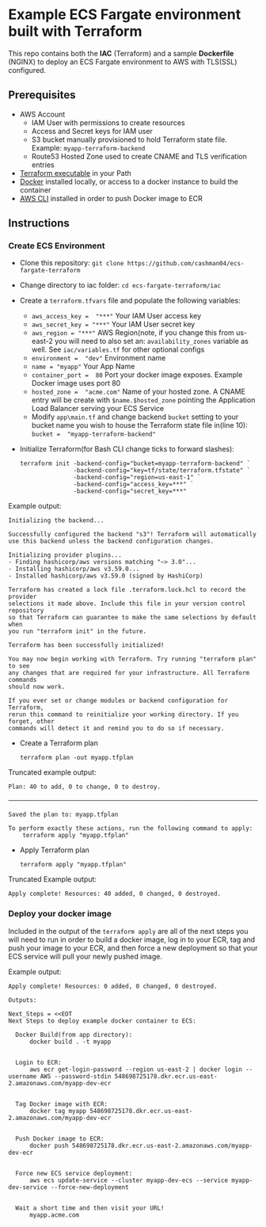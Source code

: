 # Example ECS Fargate environment built with Terraform

This repo contains both the **IAC** (Terraform) and a sample **Dockerfile** (NGINX) to deploy an ECS Fargate environment to AWS with TLS(SSL) configured.

## Prerequisites
* AWS Account
	* IAM User with permissions to create resources
	* Access and Secret keys for IAM user
	* S3 bucket manually provisioned to hold Terraform state file. Example: `myapp-terraform-backend`
	* Route53 Hosted Zone used to create CNAME and TLS verification entries
* [Terraform executable](https://www.terraform.io/downloads.html) in your Path
* [Docker](https://www.docker.com/products/docker-desktop) installed locally, or access to a docker instance to build the container
* [AWS CLI](https://aws.amazon.com/cli/) installed in order to push Docker image to ECR


## Instructions
### Create ECS Environment
* Clone this repository: `git clone https://github.com/cashman04/ecs-fargate-terraform`
* Change directory to iac folder: `cd ecs-fargate-terraform/iac`
* Create a `terraform.tfvars` file and populate the following variables:
	* `aws_access_key =  "***"` Your IAM User access key
	* `aws_secret_key = "***"` Your IAM User secret key
	* `aws_region = "***"`  AWS Region(note, if you change this from us-east-2 you will need to also set an: `availability_zones` variable as well.  See `iac/variables.tf` for other optional configs
	* `environment =  "dev"` Environment name
	* `name = "myapp"` Your App Name
	* `container_port =  80`  Port your docker image exposes. Example Docker image uses port 80
	* `hosted_zone =  "acme.com"`  Name of your hosted zone.  A CNAME entry will be create with `$name.$hosted_zone` pointing the Application Load Balancer serving your ECS Service
	* Modify `app\main.tf` and change backend `bucket` setting to your bucket name you wish to house the Terraform state file in(line 10):  `bucket =  "myapp-terraform-backend"`

* Initialize Terraform(for Bash CLI change ticks to forward slashes): 
	```
	terraform init -backend-config="bucket=myapp-terraform-backend" `
                   -backend-config="key=tf/state/terraform.tfstate" `
                   -backend-config="region=us-east-1" `
                   -backend-config="access_key=***" `
                   -backend-config="secret_key=***"
	```
Example output:
```                    
Initializing the backend...

Successfully configured the backend "s3"! Terraform will automatically
use this backend unless the backend configuration changes.

Initializing provider plugins...
- Finding hashicorp/aws versions matching "~> 3.0"...
- Installing hashicorp/aws v3.59.0...
- Installed hashicorp/aws v3.59.0 (signed by HashiCorp)

Terraform has created a lock file .terraform.lock.hcl to record the provider
selections it made above. Include this file in your version control repository
so that Terraform can guarantee to make the same selections by default when
you run "terraform init" in the future.

Terraform has been successfully initialized!

You may now begin working with Terraform. Try running "terraform plan" to see
any changes that are required for your infrastructure. All Terraform commands
should now work.

If you ever set or change modules or backend configuration for Terraform,
rerun this command to reinitialize your working directory. If you forget, other
commands will detect it and remind you to do so if necessary.
```

* Create a Terraform plan
	```
	terraform plan -out myapp.tfplan
	```
Truncated example output:
```
Plan: 40 to add, 0 to change, 0 to destroy.

───────────────────────────────────────────────────────────────────────────────────────────────────────────────────────

Saved the plan to: myapp.tfplan

To perform exactly these actions, run the following command to apply:
    terraform apply "myapp.tfplan"
```
* Apply Terraform plan
	```
	terraform apply "myapp.tfplan"
	```
Truncated Example output:
```
Apply complete! Resources: 40 added, 0 changed, 0 destroyed.
```

### Deploy your docker image
Included in the output of the `terraform apply` are all of the next steps you will need to run in order to build a docker image, log in to your ECR, tag and push your image to your ECR, and then force a new deployment so that your ECS service will pull your newly pushed image.

Example output:
```
Apply complete! Resources: 0 added, 0 changed, 0 destroyed.

Outputs:

Next_Steps = <<EOT
Next Steps to deploy example docker container to ECS:

  Docker Build(from app directory):
      docker build . -t myapp


  Login to ECR:
      aws ecr get-login-password --region us-east-2 | docker login --username AWS --password-stdin 548698725178.dkr.ecr.us-east-2.amazonaws.com/myapp-dev-ecr


  Tag Docker image with ECR:
      docker tag myapp 548698725178.dkr.ecr.us-east-2.amazonaws.com/myapp-dev-ecr


  Push Docker image to ECR:
      docker push 548698725178.dkr.ecr.us-east-2.amazonaws.com/myapp-dev-ecr


  Force new ECS service deployment:
      aws ecs update-service --cluster myapp-dev-ecs --service myapp-dev-service --force-new-deployment


  Wait a short time and then visit your URL!
      myapp.acme.com
```